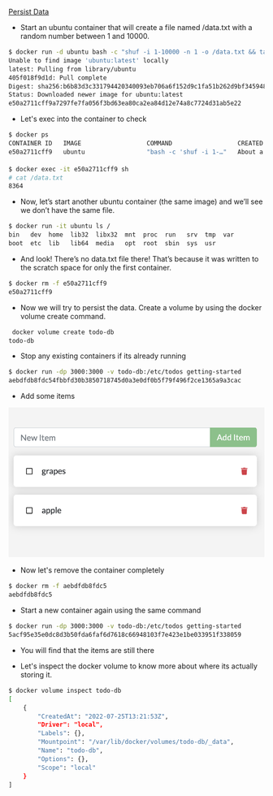 [Persist Data](https://docs.docker.com/get-started/05_persisting_data/)


- Start an ubuntu container that will create a file named /data.txt with a random number between 1 and 10000.

```bash
$ docker run -d ubuntu bash -c "shuf -i 1-10000 -n 1 -o /data.txt && tail -f /dev/null"
Unable to find image 'ubuntu:latest' locally
latest: Pulling from library/ubuntu
405f018f9d1d: Pull complete 
Digest: sha256:b6b83d3c331794420340093eb706a6f152d9c1fa51b262d9bf34594887c2c7ac
Status: Downloaded newer image for ubuntu:latest
e50a2711cff9a7297fe7fa056f3bd63ea80ca2ea84d12e74a8c7724d31ab5e22
```

- Let's exec into the container to check

```bash
$ docker ps            
CONTAINER ID   IMAGE                  COMMAND                  CREATED              STATUS              PORTS     NAMES
e50a2711cff9   ubuntu                 "bash -c 'shuf -i 1-…"   About a minute ago   Up About a minute             gracious_hofstadter

$ docker exec -it e50a2711cff9 sh     
# cat /data.txt
8364
```

- Now, let’s start another ubuntu container (the same image) and we’ll see we don’t have the same file.

```bash
$ docker run -it ubuntu ls /
bin   dev  home  lib32  libx32  mnt  proc  run   srv  tmp  var
boot  etc  lib   lib64  media   opt  root  sbin  sys  usr
```

- And look! There’s no data.txt file there! That’s because it was written to the scratch space for only the first container.

```bash
$ docker rm -f e50a2711cff9
e50a2711cff9
```


- Now we will try to persist the data. Create a volume by using the docker volume create command.

```bash
 docker volume create todo-db
todo-db
```

- Stop any existing containers if its already running

```bash
$ docker run -dp 3000:3000 -v todo-db:/etc/todos getting-started
aebdfdb8fdc54fbbfd30b3850718745d0a3e0df0b5f79f496f2ce1365a9a3cac
```

- Add some items 

![](.images/2022-07-25-17-23-50.png)

- Now let's remove the container completely

```bash
$ docker rm -f aebdfdb8fdc5
aebdfdb8fdc5
```


- Start a new container again using the same command

```bash
$ docker run -dp 3000:3000 -v todo-db:/etc/todos getting-started
5acf95e35e0dc8d3b50fda6faf6d7618c66948103f7e423e1be033951f338059
```

- You will find that the items are still there

- Let's inspect the docker volume to know more about where its actually storing it.

```bash
$ docker volume inspect todo-db
[
    {
        "CreatedAt": "2022-07-25T13:21:53Z",
        "Driver": "local",
        "Labels": {},
        "Mountpoint": "/var/lib/docker/volumes/todo-db/_data",
        "Name": "todo-db",
        "Options": {},
        "Scope": "local"
    }
]
```
